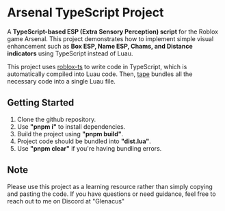# Arsenal TypeScript Project

A **TypeScript-based ESP (Extra Sensory Perception) script** for the Roblox game Arsenal. This project demonstrates how to implement simple visual enhancement such as **Box ESP, Name ESP, Chams, and Distance indicators** using TypeScript instead of Luau.

This project uses [roblox-ts](https://roblox-ts.com/) to write code in TypeScript, which is automatically compiled into Luau code. Then, [tape](https://github.com/belkworks/tape) bundles all the necessary code into a single Luau file.

## Getting Started

1. Clone the github repository.
2. Use **"pnpm i"** to install dependencies.
3. Build the project using **"pnpm build"**.
4. Project code should be bundled into **"dist.lua"**.
5. Use **"pnpm clear"** if you're having bundling errors.

## Note
Please use this project as a learning resource rather than simply copying and pasting the code. 
If you have questions or need guidance, feel free to reach out to me on Discord at "Glenacus"
